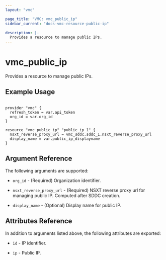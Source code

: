 ```yaml
---
layout: "vmc"

page_title: "VMC: vmc_public_ip"
sidebar_current: "docs-vmc-resource-public-ip"

description: |-
  Provides a resource to manage public IPs.
---
```


# vmc_public_ip

Provides a resource to manage public IPs.

## Example Usage

```hcl

provider "vmc" {
  refresh_token = var.api_token
  org_id = var.org_id
}

resource "vmc_public_ip" "public_ip_1" {
  nsxt_reverse_proxy_url = vmc_sddc.sddc_1.nsxt_reverse_proxy_url
  display_name = var.public_ip_displayname
}

```

## Argument Reference

The following arguments are supported:

* `org_id` - (Required) Organization identifier.

* `nsxt_reverse_proxy_url` - (Required) NSXT reverse proxy url for managing public IP. Computed after SDDC creation.

* `display_name` - (Optional) Display name for public IP.

## Attributes Reference

In addition to arguments listed above, the following attributes are exported:

* `id` - IP identifier.

* `ip` - Public IP.
